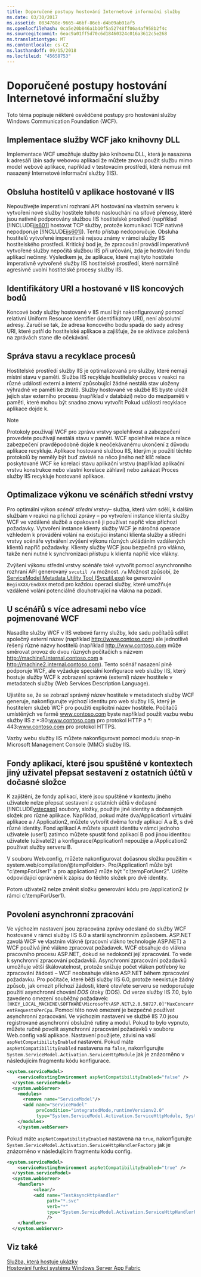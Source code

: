 ```yaml
---
title: Doporučené postupy hostování Internetové informační služby
ms.date: 03/30/2017
ms.assetid: 0834768e-9665-46bf-86eb-d4b09ab91af5
ms.openlocfilehash: 0ca5e20b846a1b10f5a52748ff06a4af958b2f4c
ms.sourcegitcommit: 6eac9a01ff5d70c6d18460324c016a3612c5e268
ms.translationtype: MT
ms.contentlocale: cs-CZ
ms.lasthandoff: 09/15/2018
ms.locfileid: "45658753"
---
```

# <a name="internet-information-services-hosting-best-practices"></a>Doporučené postupy hostování Internetové informační služby
Toto téma popisuje některé osvědčené postupy pro hostování služby Windows Communication Foundation (WCF).  
  
## <a name="implementing-wcf-services-as-dlls"></a>Implementace služby WCF jako knihovny DLL  
 Implementace WCF umožňuje služby jako knihovnu DLL, která je nasazena k adresáři \bin sady webovou aplikaci že můžete znovu použít službu mimo model webové aplikace, například v testovacím prostředí, která nemusí mít nasazený Internetové informační služby (IIS).  
  
## <a name="service-hosts-in-iis-hosted-applications"></a>Obsluha hostitelů v aplikace hostované v IIS  
 Nepoužívejte imperativní rozhraní API hostování na vlastním serveru k vytvoření nové služby hostitele tohoto naslouchání na síťové přenosy, které jsou nativně podporovány službou IIS hostitelské prostředí (například [!INCLUDE[iis601](../../../../includes/iis601-md.md)] hostovat TCP služby, protože komunikaci TCP nativně nepodporuje [!INCLUDE[iis601](../../../../includes/iis601-md.md)]). Tento přístup nedoporučuje. Obsluha hostitelů vytvořené imperativně nejsou známy v rámci služby IIS hostitelského prostředí. Kritický bod je, že zpracování provádí imperativně vytvořené služby nepočítá službou IIS při určování, zda je hostování fondu aplikací nečinný. Výsledkem je, že aplikace, které mají tyto hostitele imperativně vytvořené služby IIS hostitelské prostředí, které normálně agresivně uvolní hostitelské procesy služby IIS.  
  
## <a name="uris-and-iis-hosted-endpoints"></a>Identifikátory URI a hostované v IIS koncových bodů  
 Koncové body služby hostované v IIS musí být nakonfigurovaný pomocí relativní Uniform Resource Identifier (identifikátory URI), není absolutní adresy. Zaručí se tak, že adresa koncového bodu spadá do sady adresy URI, které patří do hostitelské aplikace a zajišťuje, že se aktivace založená na zprávách stane dle očekávání.  
  
## <a name="state-management-and-process-recycling"></a>Správa stavu a recyklace procesů  
 Hostitelské prostředí služby IIS je optimalizovaná pro služby, které nemají místní stavu v paměti. Služba IIS recykluje hostitelský proces v reakci na různé události externí a interní způsobující žádné nestálá stav uloženy výhradně ve paměti ke ztrátě. Služby hostované ve službě IIS byste uložit jejich stav externího procesu (například v databázi) nebo do mezipaměti v paměti, které mohou být snadno znovu vytvořit Pokud události recyklace aplikace dojde k.  
  
> [!NOTE]
>  Protokoly používají WCF pro zprávu vrstvy spolehlivost a zabezpečení provedete používají nestálá stavu v paměti. WCF spolehlivé relace a relace zabezpečení pravděpodobně dojde k neočekávanému ukončení z důvodu aplikace recykluje. Aplikace hostované službou IIS, kterým je použití těchto protokolů by neměly být buď závislé na něco jiného než klíč relace poskytované WCF ke korelaci stavu aplikační vrstvu (například aplikační vrstvu konstrukce nebo vlastní korelace záhlaví) nebo zakázat Proces služby IIS recykluje hostované aplikace.  
  
## <a name="optimizing-performance-in-middle-tier-scenarios"></a>Optimalizace výkonu ve scénářích střední vrstvy  
 Pro optimální výkon *scénář střední vrstvy*– služba, která vám sdělí, k dalším službám v reakci na příchozí zprávy – po vytvoření instance klienta služby WCF ve vzdálené službě a opakovaně ji používat napříč více příchozí požadavky. Vytvoření instance klienty služby WCF je náročná operace vzhledem k provádění volání na existující instanci klienta služby a střední vrstvy scénáře vytváření zvýšení výkonu různých ukládáním vzdálených klientů napříč požadavky. Klienty služby WCF jsou bezpečná pro vlákno, takže není nutné k synchronizaci přístupu k klienta napříč více vlákny.  
  
 Zvýšení výkonu střední vrstvy scénáře také vytvořit pomocí asynchronního rozhraní API generovaný `svcutil /a` možnost. `/a` Možnost způsobí, že [ServiceModel Metadata Utility Tool (Svcutil.exe)](../../../../docs/framework/wcf/servicemodel-metadata-utility-tool-svcutil-exe.md) ke generování `BeginXXX/EndXXX` metod pro každou operaci služby, které umožňuje vzdálené volání potenciálně dlouhotrvající na vlákna na pozadí.  
  
## <a name="wcf-in-multi-homed-or-multi-named-scenarios"></a>U scénářů s více adresami nebo více pojmenované WCF  
 Nasadíte služby WCF v IIS webové farmy služby, kde sadu počítačů sdílet společný externí název (například http://www.contoso.com) ale jednotlivě řešený různé názvy hostitelů (například http://www.contoso.com může směrovat provoz do dvou různých počítačích s názvem http://machine1.internal.contoso.com a http://machine2.internal.contoso.com). Tento scénář nasazení plně podporuje WCF, ale vyžaduje speciální konfigurace web služby IIS, který hostuje služby WCF k zobrazení správné (externí) název hostitele v metadatech služby (Web Services Description Language).  
  
 Ujistěte se, že se zobrazí správný název hostitele v metadatech služby WCF generuje, nakonfigurujte výchozí identitu pro web služby IIS, který je hostitelem služeb WCF pro použití explicitní název hostitele. Počítačů umístěných ve farmě www.contoso.com byste například použít vazbu webu služby IIS z *:80:www.contoso.com pro protokol HTTP a \*: 443:www.contoso.com pro protokol HTTPS.  
  
 Vazby webu služby IIS můžete nakonfigurovat pomocí modulu snap-in Microsoft Management Console (MMC) služby IIS.  
  
## <a name="application-pools-running-in-different-user-contexts-overwrite-assemblies-from-other-accounts-in-the-temporary-folder"></a>Fondy aplikací, které jsou spuštěné v kontextech jiný uživatel přepsat sestavení z ostatních účtů v dočasné složce  
 K zajištění, že fondy aplikací, které jsou spuštěné v kontextu jiného uživatele nelze přepsat sestavení z ostatních účtů v dočasné [!INCLUDE[vstecasp](../../../../includes/vstecasp-md.md)] soubory, složky, použijte jiné identity a dočasných složek pro různé aplikace. Například, pokud máte dva/Application1 virtuální aplikace a / Application2, můžete vytvořit dvěma fondy aplikací A a B, s dvě různé identity. Fond aplikací A můžete spustit identitu v rámci jednoho uživatele (user1) zatímco můžete spustit fond aplikací B pod jinou identitou uživatele (uživatel2) a konfigurace/Application1 nepoužije a /Application2 používat služby serveru B.  
  
 V souboru Web.config, můžete nakonfigurovat dočasnou složku použitím \< system.web/compilation/@tempFolder>. Pro/Application1 může být "c:\tempForUser1" a pro application2 může být "c:\tempForUser2". Udělte odpovídající oprávnění k zápisu do těchto složek pro dvě identity.  
  
 Potom uživatel2 nelze změnit složku generování kódu pro /application2 (v rámci c:\tempForUser1).  
  
## <a name="enabling-asynchronous-processing"></a>Povolení asynchronní zpracování  
 Ve výchozím nastavení jsou zpracována zprávy odeslané do služby WCF hostované v rámci služby IIS 6.0 a starší synchronním způsobem. ASP.NET zavolá WCF ve vlastním vlákně (pracovní vlákno technologie ASP.NET) a WCF používá jiné vlákno zpracovat požadavek. WCF obsahuje do vlákna pracovního procesu ASP.NET, dokud se nedokončí její zpracování. To vede k synchronní zpracování požadavků. Asynchronní zpracování požadavků umožňuje větší škálovatelnost, protože snižuje počet vláken potřebný ke zpracování žádosti – WCF neobsahuje vlákno ASP.NET během zpracování požadavku. Pro počítače, které běží služby IIS 6.0, protože neexistuje žádný způsob, jak omezit příchozí žádosti, které otevřete serveru se nedoporučuje použití asynchronní chování *DOS* útoky (DOS). Od verze služby IIS 7.0, bylo zavedeno omezení souběžný požadavek: `[HKEY_LOCAL_MACHINE\SOFTWARE\Microsoft\ASP.NET\2.0.50727.0]"MaxConcurrentRequestsPerCpu`. Pomocí této nové omezení je bezpečné používat asynchronní zpracování.  Ve výchozím nastavení ve službě IIS 7.0 jsou registrované asynchronní obslužné rutiny a modul. Pokud to bylo vypnuto, můžete ručně povolit asynchronní zpracování požadavků v souboru Web.config vaší aplikace. Nastavení použijete, závisí na vaší `aspNetCompatibilityEnabled` nastavení. Pokud máte `aspNetCompatibilityEnabled` nastavena na `false`, nakonfigurujte `System.ServiceModel.Activation.ServiceHttpModule` jak je znázorněno v následujícím fragmentu kódu konfigurace.  
  
```xml  
<system.serviceModel>  
    <serviceHostingEnvironment aspNetCompatibilityEnabled="false" />      
  </system.serviceModel>  
  <system.webServer>  
    <modules>  
      <remove name="ServiceModel"/>  
      <add name="ServiceModel"   
           preCondition="integratedMode,runtimeVersionv2.0"   
           type="System.ServiceModel.Activation.ServiceHttpModule, System.ServiceModel,Version=3.0.0.0, Culture=neutral, PublicKeyToken=b77a5c561934e089"/>  
    </modules>  
    </system.webServer>  
```  
  
 Pokud máte `aspNetCompatibilityEnabled` nastavena na `true`, nakonfigurujte `System.ServiceModel.Activation.ServiceHttpHandlerFactory` jak je znázorněno v následujícím fragmentu kódu config.  
  
```xml  
<system.serviceModel>  
    <serviceHostingEnvironment aspNetCompatibilityEnabled="true" />      
  </system.serviceModel>  
  <system.webServer>  
    <handlers>  
          <clear/>  
          <add name="TestAsyncHttpHandler"   
               path="*.svc"   
               verb="*"   
               type="System.ServiceModel.Activation.ServiceHttpHandlerFactory, System.ServiceModel, Version=3.0.0.0, Culture=neutral, PublicKeyToken=b77a5c561934e089"           
               />  
    </handlers>      
  </system.webServer>  
```  
  
## <a name="see-also"></a>Viz také  
 [Služba, která hostuje ukázky](https://msdn.microsoft.com/library/f703a3f6-0fba-418a-a92f-7ce75ccfa47e)  
 [Hostování funkcí systému Windows Server App Fabric](https://go.microsoft.com/fwlink/?LinkId=201276)
